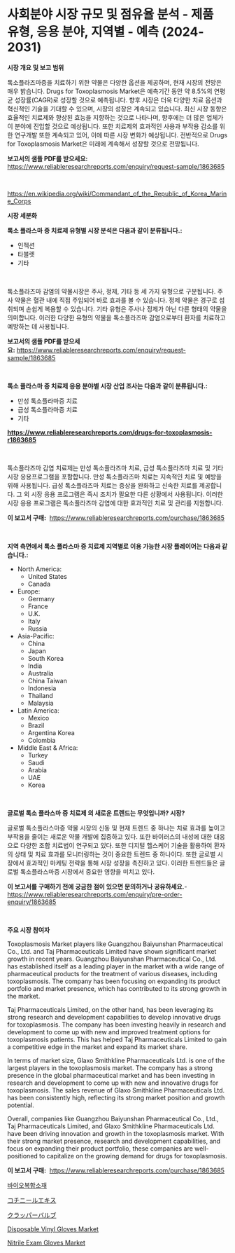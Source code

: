 <p><h1>사회분야 시장 규모 및 점유율 분석 - 제품 유형, 응용 분야, 지역별 - 예측 (2024-2031)</h1></p><p><strong>시장 개요 및 보고 범위</strong></p>
<p><p>톡소플라즈마증을 치료하기 위한 약물은 다양한 옵션을 제공하며, 현재 시장의 전망은 매우 밝습니다. Drugs for Toxoplasmosis Market은 예측기간 동안 약 8.5%의 연평균 성장률(CAGR)로 성장할 것으로 예측됩니다. 향후 시장은 더욱 다양한 치료 옵션과 혁신적인 기술을 기대할 수 있으며, 시장의 성장은 계속되고 있습니다. 최신 시장 동향은 효율적인 치료제와 향상된 효능을 지향하는 것으로 나타나며, 향후에는 더 많은 업체가 이 분야에 진입할 것으로 예상됩니다. 또한 치료제의 효과적인 사용과 부작용 감소를 위한 연구개발 또한 계속되고 있어, 이에 따른 시장 변화가 예상됩니다. 전반적으로 Drugs for Toxoplasmosis Market은 미래에 계속해서 성장할 것으로 전망됩니다.</p></p>
<p><strong>보고서의 샘플 PDF를 받으세요:</strong> <a href="https://www.reliableresearchreports.com/enquiry/request-sample/1863685">https://www.reliableresearchreports.com/enquiry/request-sample/1863685</a></p>
<p>&nbsp;</p>
<p><a href="https://en.wikipedia.org/wiki/Commandant_of_the_Republic_of_Korea_Marine_Corps">https://en.wikipedia.org/wiki/Commandant_of_the_Republic_of_Korea_Marine_Corps</a></p>
<p><strong>시장 세분화</strong></p>
<p><strong>톡소 플라스마 증 치료제 유형별 시장 분석은 다음과 같이 분류됩니다.:</strong></p>
<p><ul><li>인젝션</li><li>타블렛</li><li>기타</li></ul></p>
<p>&nbsp;</p>
<p><p>톡소플라즈마 감염의 약물시장은 주사, 정제, 기타 등 세 가지 유형으로 구분됩니다. 주사 약물은 혈관 내에 직접 주입되어 바로 효과를 볼 수 있습니다. 정제 약물은 경구로 섭취되며 손쉽게 복용할 수 있습니다. 기타 유형은 주사나 정제가 아닌 다른 형태의 약물을 의미합니다. 이러한 다양한 유형의 약물을 톡소플라즈마 감염으로부터 환자를 치료하고 예방하는 데 사용됩니다.</p></p>
<p><strong>보고서의 샘플 PDF를 받으세요:</strong>&nbsp;<a href="https://www.reliableresearchreports.com/enquiry/request-sample/1863685">https://www.reliableresearchreports.com/enquiry/request-sample/1863685</a></p>
<p>&nbsp;</p>
<p><strong> 톡소 플라스마 증 치료제 응용 분야별 시장 산업 조사는 다음과 같이 분류됩니다.:</strong></p>
<p><ul><li>만성 톡소플라마증 치료</li><li>급성 톡소플라마증 치료</li><li>기타</li></ul></p>
<p><strong><a href="https://www.reliableresearchreports.com/drugs-for-toxoplasmosis-r1863685">https://www.reliableresearchreports.com/drugs-for-toxoplasmosis-r1863685</a></strong></p>
<p>&nbsp;</p>
<p><p>톡소플라즈마 감염 치료제는 만성 톡소플라즈마 치료, 급성 톡소플라즈마 치료 및 기타 시장 응용프로그램을 포함합니다. 만성 톡소플라즈마 치료는 지속적인 치료 및 예방을 위해 사용됩니다. 급성 톡소플라즈마 치료는 증상을 완화하고 신속한 치료를 제공합니다. 그 외 시장 응용 프로그램은 즉시 조치가 필요한 다른 상황에서 사용됩니다. 이러한 시장 응용 프로그램은 톡소플라즈마 감염에 대한 효과적인 치료 및 관리를 지원합니다.</p></p>
<p><strong>이 보고서 구매:</strong>&nbsp; <a href="https://www.reliableresearchreports.com/purchase/1863685">https://www.reliableresearchreports.com/purchase/1863685</a></p>
<p>&nbsp;</p>
<p><strong>지역 측면에서 톡소 플라스마 증 치료제 지역별로 이용 가능한 시장 플레이어는 다음과 같습니다.:</strong></p>
<p><ul>
    <li>
        North America:
        <ul>
            <li>United States</li>
            <li>Canada</li>
        </ul>
    </li>
    <li>
        Europe:
        <ul>
            <li>Germany</li>
            <li>France</li>
            <li>U.K.</li>
            <li>Italy</li>
            <li>Russia</li>
        </ul>
    </li>
    <li>
        Asia-Pacific:
        <ul>
            <li>China</li>
            <li>Japan</li>
            <li>South Korea</li>
            <li>India</li>
            <li>Australia</li>
            <li>China Taiwan</li>
            <li>Indonesia</li>
            <li>Thailand</li>
            <li>Malaysia</li>
        </ul>
    </li>
    <li>
        Latin America:
        <ul>
            <li>Mexico</li>
            <li>Brazil</li>
            <li>Argentina Korea</li>
            <li>Colombia</li>
        </ul>
    </li>
    <li>
        Middle East & Africa:
        <ul>
            <li>Turkey</li>
            <li>Saudi</li>
            <li>Arabia</li>
            <li>UAE</li>
            <li>Korea</li>
        </ul>
    </li>
    </ul></p>
<p>&nbsp;</p>
<p><strong>글로벌 톡소 플라스마 증 치료제 의 새로운 트렌드는 무엇입니까? 시장?</strong></p>
<p><p>글로벌 톡소플라스마증 약물 시장의 신동 및 현재 트렌드 중 하나는 치료 효과를 높이고 부작용을 줄이는 새로운 약물 개발에 집중하고 있다. 또한 바이러스의 내성에 대한 대응으로 다양한 조합 치료법이 연구되고 있다. 또한 디지털 헬스케어 기술을 활용하여 환자의 상태 및 치료 효과를 모니터링하는 것이 중요한 트렌드 중 하나이다. 또한 글로벌 시장에서 효과적인 마케팅 전략을 통해 시장 성장을 촉진하고 있다. 이러한 트렌드들은 글로벌 톡소플라스마증 시장에서 중요한 영향을 미치고 있다.</p></p>
<p><strong>이 보고서를 구매하기 전에 궁금한 점이 있으면 문의하거나 공유하세요.</strong>- <a href="https://www.reliableresearchreports.com/enquiry/pre-order-enquiry/1863685">https://www.reliableresearchreports.com/enquiry/pre-order-enquiry/1863685</a></p>
<p>&nbsp;</p>
<p><strong>주요 시장 참여자</strong></p>
<p><p>Toxoplasmosis Market players like Guangzhou Baiyunshan Pharmaceutical Co., Ltd. and Taj Pharmaceuticals Limited have shown significant market growth in recent years. Guangzhou Baiyunshan Pharmaceutical Co., Ltd. has established itself as a leading player in the market with a wide range of pharmaceutical products for the treatment of various diseases, including toxoplasmosis. The company has been focusing on expanding its product portfolio and market presence, which has contributed to its strong growth in the market.</p><p>Taj Pharmaceuticals Limited, on the other hand, has been leveraging its strong research and development capabilities to develop innovative drugs for toxoplasmosis. The company has been investing heavily in research and development to come up with new and improved treatment options for toxoplasmosis patients. This has helped Taj Pharmaceuticals Limited to gain a competitive edge in the market and expand its market share.</p><p>In terms of market size, Glaxo Smithkline Pharmaceuticals Ltd. is one of the largest players in the toxoplasmosis market. The company has a strong presence in the global pharmaceutical market and has been investing in research and development to come up with new and innovative drugs for toxoplasmosis. The sales revenue of Glaxo Smithkline Pharmaceuticals Ltd. has been consistently high, reflecting its strong market position and growth potential.</p><p>Overall, companies like Guangzhou Baiyunshan Pharmaceutical Co., Ltd., Taj Pharmaceuticals Limited, and Glaxo Smithkline Pharmaceuticals Ltd. have been driving innovation and growth in the toxoplasmosis market. With their strong market presence, research and development capabilities, and focus on expanding their product portfolio, these companies are well-positioned to capitalize on the growing demand for drugs for toxoplasmosis.</p></p>
<p><strong>이 보고서 구매:</strong>&nbsp;&nbsp;<a href="https://www.reliableresearchreports.com/purchase/1863685">https://www.reliableresearchreports.com/purchase/1863685</a></p>
<p><p><a href="https://github.com/LuckeyCorbin/Market-Research-Report-List-2/blob/main/398657841533.md">바이오복합소재</a></p><p><a href="https://github.com/RandallRunte2023/Market-Research-Report-List-2/blob/main/458822531885.md">コチニールエキス</a></p><p><a href="https://github.com/TerrellConn/Market-Research-Report-List-2/blob/main/332139331884.md">クラッパーバルブ</a></p><p><a href="https://github.com/Bryanturray6576/Market-Research-Report-List-1/blob/main/disposable-vinyl-gloves-market.md">Disposable Vinyl Gloves Market</a></p><p><a href="https://github.com/ChloeConn57/Market-Research-Report-List-1/blob/main/nitrile-exam-gloves-market.md">Nitrile Exam Gloves Market</a></p></p>